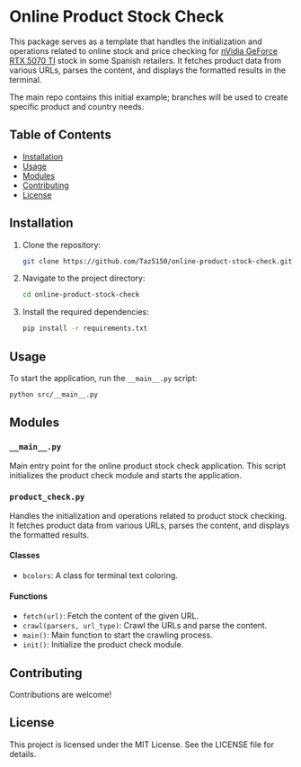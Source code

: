 # Online Product Stock Check

This package serves as a template that handles the initialization and operations related to online stock and price checking for <ins>nVidia GeForce RTX 5070 TI</ins> stock in some Spanish retailers. It fetches product data from various URLs, parses the content, and displays the formatted results in the terminal.

The main repo contains this initial example; branches will be used to create specific product and country needs.


## Table of Contents

- [Installation](#installation)
- [Usage](#usage)
- [Modules](#modules)
- [Contributing](#contributing)
- [License](#license)

## Installation

1. Clone the repository:
    ```sh
    git clone https://github.com/Taz5150/online-product-stock-check.git
    ```
2. Navigate to the project directory:
    ```sh
    cd online-product-stock-check
    ```
3. Install the required dependencies:
    ```sh
    pip install -r requirements.txt
    ```

## Usage

To start the application, run the `__main__.py` script:

```sh
python src/__main__.py
```

## Modules

### `__main__.py`

Main entry point for the online product stock check application. This script initializes the product check module and starts the application.

### `product_check.py`

Handles the initialization and operations related to product stock checking. It fetches product data from various URLs, parses the content, and displays the formatted results.

#### Classes

- `bcolors`: A class for terminal text coloring.

#### Functions

- `fetch(url)`: Fetch the content of the given URL.
- `crawl(parsers, url_type)`: Crawl the URLs and parse the content.
- `main()`: Main function to start the crawling process.
- `init()`: Initialize the product check module.

## Contributing

Contributions are welcome!

## License

This project is licensed under the MIT License. See the LICENSE file for details.
